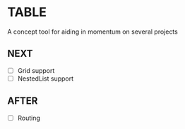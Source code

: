 # TABLE

A concept tool for aiding in momentum on several projects


## NEXT
- [ ] Grid support
- [ ] NestedList support

## AFTER
- [ ] Routing